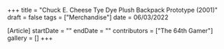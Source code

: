 +++
title = "Chuck E. Cheese Tye Dye Plush Backpack Prototype (2001)"
draft = false
tags = ["Merchandise"]
date = 06/03/2022

[Article]
startDate = ""
endDate = ""
contributors = ["The 64th Gamer"]
gallery = []
+++
